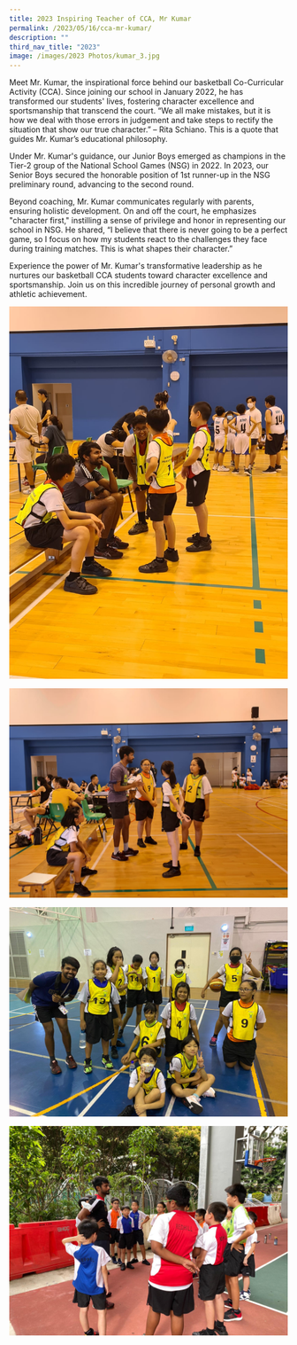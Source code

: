 ```yaml
---
title: 2023 Inspiring Teacher of CCA, Mr Kumar
permalink: /2023/05/16/cca-mr-kumar/
description: ""
third_nav_title: "2023"
image: /images/2023 Photos/kumar_3.jpg
---
```

Meet Mr. Kumar, the inspirational force behind our basketball Co-Curricular Activity (CCA). Since joining our school in January 2022, he has transformed our students' lives, fostering character excellence and sportsmanship that transcend the court. “We all make mistakes, but it is how we deal with those errors in judgement and take steps to rectify the situation that show our true character.” – Rita Schiano. This is a quote that guides Mr. Kumar’s educational philosophy.

 
Under Mr. Kumar's guidance, our Junior Boys emerged as champions in the Tier-2 group of the National School Games (NSG) in 2022. In 2023, our Senior Boys secured the honorable position of 1st runner-up in the NSG preliminary round, advancing to the second round.

 
Beyond coaching, Mr. Kumar communicates regularly with parents, ensuring holistic development. On and off the court, he emphasizes "character first," instilling a sense of privilege and honor in representing our school in NSG. He shared, “I believe that there is never going to be a perfect game, so I focus on how my students react to the challenges they face during training matches. This is what shapes their character.”

 
Experience the power of Mr. Kumar's transformative leadership as he nurtures our basketball CCA students toward character excellence and sportsmanship. Join us on this incredible journey of personal growth and athletic achievement.

![](/images/2023%20Photos/kumar_1.jpg)

![](/images/2023%20Photos/kumar_2.jpg)

![](/images/2023%20Photos/kumar_3.jpg)

![](/images/2023%20Photos/kumar_4.jpg)